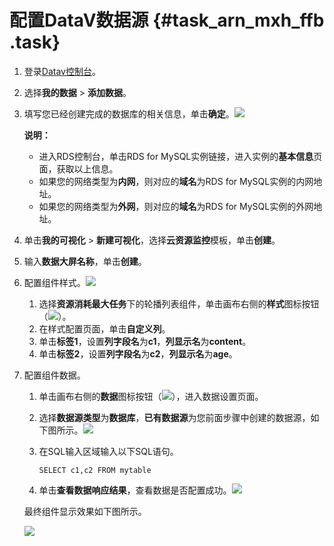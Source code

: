 # 配置DataV数据源 {#task_arn_mxh_ffb .task}

1.  登录[Datav控制台](https://datav.aliyun.com/)。
2.  选择**我的数据** \> **添加数据**。
3.  填写您已经创建完成的数据库的相关信息，单击**确定**。![](http://static-aliyun-doc.oss-cn-hangzhou.aliyuncs.com/assets/img/21749/155850854112646_zh-CN.png)

 

    **说明：** 

    -   进入RDS控制台，单击RDS for MySQL实例链接，进入实例的**基本信息**页面，获取以上信息。
    -   如果您的网络类型为**内网**，则对应的**域名**为RDS for MySQL实例的内网地址。
    -   如果您的网络类型为**外网**，则对应的**域名**为RDS for MySQL实例的外网地址。
4.  单击**我的可视化** \> **新建可视化**，选择**云资源监控**模板，单击**创建**。
5.  输入**数据大屏名称**，单击**创建**。
6.  配置组件样式。![](http://static-aliyun-doc.oss-cn-hangzhou.aliyuncs.com/assets/img/21749/155850854112667_zh-CN.png)

 
    1.  选择**资源消耗最大任务**下的轮播列表组件，单击画布右侧的**样式**图标按钮（![](http://static-aliyun-doc.oss-cn-hangzhou.aliyuncs.com/assets/img/21749/155850854114282_zh-CN.png)）。
    2.  在样式配置页面，单击**自定义列**。
    3.  单击**标签1**，设置**列字段名**为**c1**，**列显示名**为**content**。
    4.  单击**标签2**，设置**列字段名**为**c2**，**列显示名**为**age**。
7.  配置组件数据。 

    1.  单击画布右侧的**数据**图标按钮（![](http://static-aliyun-doc.oss-cn-hangzhou.aliyuncs.com/assets/img/21749/155850854114283_zh-CN.png)），进入数据设置页面。
    2.  选择**数据源类型**为**数据库**，**已有数据源**为您前面步骤中创建的数据源，如下图所示。![](http://static-aliyun-doc.oss-cn-hangzhou.aliyuncs.com/assets/img/21749/155850854112650_zh-CN.png)


    3.  在SQL输入区域输入以下SQL语句。 

        ```
        SELECT c1,c2 FROM mytable
        ```

    4.  单击**查看数据响应结果**，查看数据是否配置成功。![](http://static-aliyun-doc.oss-cn-hangzhou.aliyuncs.com/assets/img/21749/155850854112668_zh-CN.png)


    最终组件显示效果如下图所示。

    ![](http://static-aliyun-doc.oss-cn-hangzhou.aliyuncs.com/assets/img/21749/155850854112669_zh-CN.png)


